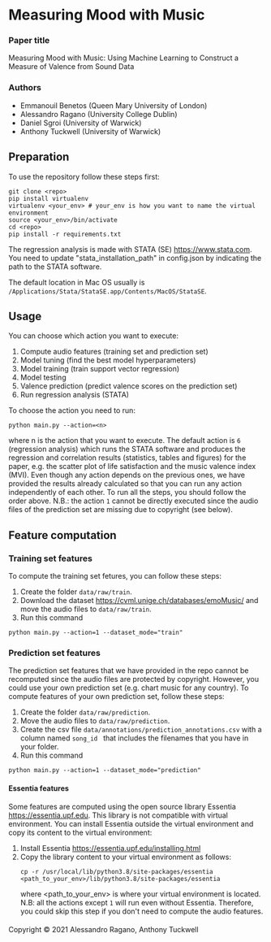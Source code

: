 # Measuring Mood with Music
### Paper title
Measuring Mood with Music: Using Machine Learning to Construct a Measure of Valence from Sound Data

### Authors
- Emmanouil Benetos (Queen Mary University of London)
- Alessandro Ragano (University College Dublin)
- Daniel Sgroi (University of Warwick)
- Anthony Tuckwell (University of Warwick)

## Preparation
To use the repository follow these steps first:

```
git clone <repo>
pip install virtualenv
virtualenv <your_env> # your_env is how you want to name the virtual environment
source <your_env>/bin/activate
cd <repo>
pip install -r requirements.txt
```

The regression analysis is made with STATA (SE) https://www.stata.com. You need to update "stata_installation_path" in config.json by indicating the path to the STATA software. 

The default location in Mac OS usually is ```/Applications/Stata/StataSE.app/Contents/MacOS/StataSE```.

## Usage
You can choose which action you want to execute: 
1. Compute audio features (training set and prediction set)
2. Model tuning (find the best model hyperparameters)
3. Model training (train support vector regression)
4. Model testing
5. Valence prediction (predict valence scores on the prediction set)
6. Run regression analysis (STATA)

To choose the action you need to run: 
```
python main.py --action=<n>
```
where n is the action that you want to execute. The default action is ``` 6 ``` (regression analysis) which runs the STATA software and produces the regression and correlation results (statistics, tables and figures) for the paper, e.g. the scatter plot
of life satisfaction and the music valence index (MVI).
Even though any action depends on the previous ones, we have provided the results already calculated so that you can run any action independently of each other.
To run all the steps, you should follow the order above. N.B.: the action ``` 1 ``` cannot be directly executed since the audio files of the prediction set are missing due to copyright (see below).

## Feature computation
### Training set features
To compute the training set fetures, you can follow these steps:
1. Create the folder ```data/raw/train```.
2. Download the dataset https://cvml.unige.ch/databases/emoMusic/ and move the audio files to ``` data/raw/train ```.
3. Run this command
```
python main.py --action=1 --dataset_mode="train"
```
### Prediction set features
The prediction set features that we have provided in the repo cannot be recomputed since the audio files are protected by copyright. However, you could use your own prediction set (e.g. chart music for any country). 
To compute features of your own prediction set, follow these steps: 
1. Create the folder ```data/raw/prediction```.
2. Move the audio files to ```data/raw/prediction```.
3. Create the csv file ```data/annotations/prediction_annotations.csv``` with a column named ```song_id ``` that includes the filenames that you have in your folder. 
4. Run this command
```
python main.py --action=1 --dataset_mode="prediction"
```

#### Essentia features
Some features are computed using the open source library Essentia https://essentia.upf.edu. This library is not compatible with virtual environment. 
You can install Essentia outside the virtual environment and copy its content to the virtual environment:
1. Install Essentia https://essentia.upf.edu/installing.html
2. Copy the library content to your virtual environment as follows:
   ```
   cp -r /usr/local/lib/python3.8/site-packages/essentia <path_to_your_env>/lib/python3.8/site-packages/essentia
   ```
   where <path_to_your_env> is where your virtual environment is located.
   N.B: all the actions except ``` 1 ``` will run even without Essentia. Therefore, you could skip this step if you don't need to compute the audio features.

####
Copyright © 2021 Alessandro Ragano, Anthony Tuckwell
